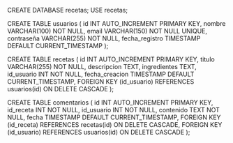 CREATE DATABASE recetas;
USE recetas;

CREATE TABLE usuarios (
    id INT AUTO_INCREMENT PRIMARY KEY,
    nombre VARCHAR(100) NOT NULL,
    email VARCHAR(150) NOT NULL UNIQUE,
    contraseña VARCHAR(255) NOT NULL,
    fecha_registro TIMESTAMP DEFAULT CURRENT_TIMESTAMP
);

CREATE TABLE recetas (
    id INT AUTO_INCREMENT PRIMARY KEY,
    titulo VARCHAR(255) NOT NULL,
    descripcion TEXT,
    ingredientes TEXT,
    id_usuario INT NOT NULL,
    fecha_creacion TIMESTAMP DEFAULT CURRENT_TIMESTAMP,
    FOREIGN KEY (id_usuario) REFERENCES usuarios(id) ON DELETE CASCADE
);

CREATE TABLE comentarios (
    id INT AUTO_INCREMENT PRIMARY KEY,
    id_receta INT NOT NULL,
    id_usuario INT NOT NULL,
    contenido TEXT NOT NULL,
    fecha TIMESTAMP DEFAULT CURRENT_TIMESTAMP,
    FOREIGN KEY (id_receta) REFERENCES recetas(id) ON DELETE CASCADE,
    FOREIGN KEY (id_usuario) REFERENCES usuarios(id) ON DELETE CASCADE
);
